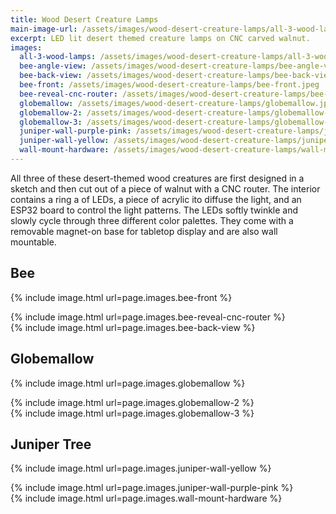 ```yaml
---
title: Wood Desert Creature Lamps
main-image-url: /assets/images/wood-desert-creature-lamps/all-3-wood-lamps.jpeg
excerpt: LED lit desert themed creature lamps on CNC carved walnut.
images:
  all-3-wood-lamps: /assets/images/wood-desert-creature-lamps/all-3-wood-lamps.jpeg
  bee-angle-view: /assets/images/wood-desert-creature-lamps/bee-angle-view.jpeg
  bee-back-view: /assets/images/wood-desert-creature-lamps/bee-back-view.jpeg
  bee-front: /assets/images/wood-desert-creature-lamps/bee-front.jpeg
  bee-reveal-cnc-router: /assets/images/wood-desert-creature-lamps/bee-reveal-cnc-router.jpeg
  globemallow: /assets/images/wood-desert-creature-lamps/globemallow.jpeg
  globemallow-2: /assets/images/wood-desert-creature-lamps/globemallow-2.jpeg
  globemallow-3: /assets/images/wood-desert-creature-lamps/globemallow-3.jpeg
  juniper-wall-purple-pink: /assets/images/wood-desert-creature-lamps/juniper-wall-purple-pink.jpeg
  juniper-wall-yellow: /assets/images/wood-desert-creature-lamps/juniper-wall-yellow.jpeg
  wall-mount-hardware: /assets/images/wood-desert-creature-lamps/wall-mount-hardware.jpeg
---
```


All three of these desert-themed wood creatures are first designed in a sketch and then cut out of a piece of walnut with a CNC router. The interior contains a ring a of LEDs, a piece of acrylic ito diffuse the light, and an ESP32 board to control the light patterns. The LEDs softly twinkle and slowly cycle through three different color palettes. They come with a removable magnet-on base for tabletop display and are also wall mountable.

<h2>Bee</h2>

{% include image.html url=page.images.bee-front %}

<div class="column-container">
  <div class="p column">
    {% include image.html url=page.images.bee-reveal-cnc-router %}
  </div>
  <div class="p column">
    {% include image.html url=page.images.bee-back-view %}
  </div>
</div>

<h2>Globemallow</h2>

{% include image.html url=page.images.globemallow %}

<div class="column-container">
  <div class="p column">
    {% include image.html url=page.images.globemallow-2 %}
  </div>
  <div class="p column">
    {% include image.html url=page.images.globemallow-3 %}
  </div>
</div>

<h2>Juniper Tree</h2>

{% include image.html url=page.images.juniper-wall-yellow %}

<div class="column-container">
  <div class="p column">
    {% include image.html url=page.images.juniper-wall-purple-pink %}
  </div>
  <div class="p column">
    {% include image.html url=page.images.wall-mount-hardware %}
  </div>
</div>
